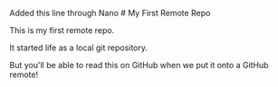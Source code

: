 Added this line through Nano # My First Remote Repo

This is my first remote repo.

It started life as a local git repository.

But you'll be able to read this on GitHub when we put it onto a GitHub remote!
